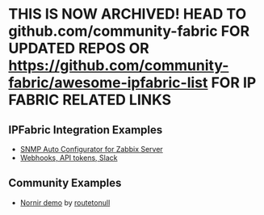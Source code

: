# THIS IS NOW ARCHIVED! HEAD TO github.com/community-fabric FOR UPDATED REPOS OR https://github.com/community-fabric/awesome-ipfabric-list FOR IP FABRIC RELATED LINKS

## IPFabric Integration Examples

* [SNMP Auto Configurator for Zabbix Server](./snmp-ansible-zabbix)
* [Webhooks, API tokens, Slack](https://github.com/ipfabric/ipfabric-slack-integration)

## Community Examples
* [Nornir demo](https://github.com/routetonull/ipfabric_nornir_demo) by [routetonull](https://github.com/routetonull)

